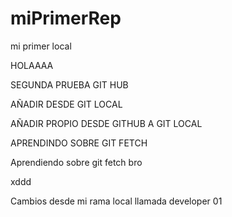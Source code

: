 
# miPrimerRep

mi primer local

HOLAAAA

SEGUNDA PRUEBA GIT HUB

AÑADIR DESDE GIT LOCAL


AÑADIR PROPIO DESDE GITHUB A GIT LOCAL

APRENDINDO SOBRE GIT FETCH

Aprendiendo sobre git fetch bro

xddd

Cambios desde mi rama local llamada developer 01 


